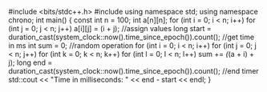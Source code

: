 #include <bits/stdc++.h>
#include <chrono>
using namespace std;
using namespace chrono;
int main()
{
const int n = 100;
int a[n][n];
for (int i = 0; i < n; i++)
for (int j = 0; j < n; j++)
a[i][j] = (i + j); //assign values
long start = duration_cast<milliseconds>(system_clock::now().time_since_epoch()).count(); //get time in ms
int sum = 0; //random operation
for (int i = 0; i < n; i++)
for (int j = 0; j < n; j++)
for (int k = 0; k < n; k++)
for (int l = 0; l < n; l++)
sum += *(*(a + i) + j);
long end = duration_cast<milliseconds>(system_clock::now().time_since_epoch()).count(); //end timer
std::cout << "Time in milliseconds: " << end - start << endl;
}
